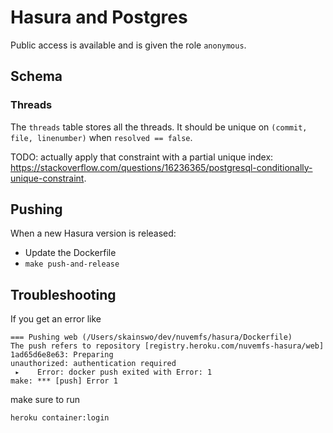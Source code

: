 # Hasura and Postgres

Public access is available and is given the role `anonymous`.

## Schema

### Threads

The `threads` table stores all the threads. It should be unique on `(commit, file, linenumber)` when `resolved == false`.

TODO: actually apply that constraint with a partial unique index: https://stackoverflow.com/questions/16236365/postgresql-conditionally-unique-constraint.

## Pushing

When a new Hasura version is released:

- Update the Dockerfile
- `make push-and-release`

## Troubleshooting

If you get an error like

```
=== Pushing web (/Users/skainswo/dev/nuvemfs/hasura/Dockerfile)
The push refers to repository [registry.heroku.com/nuvemfs-hasura/web]
1ad65d6e8e63: Preparing
unauthorized: authentication required
 ▸    Error: docker push exited with Error: 1
make: *** [push] Error 1
```

make sure to run

```
heroku container:login
```
